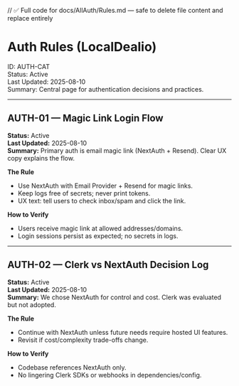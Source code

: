 // ✅ Full code for docs/AllAuth/Rules.md — safe to delete file content and replace entirely

# Auth Rules (LocalDealio)

ID: AUTH-CAT  
Status: Active  
Last Updated: 2025-08-10  
Summary: Central page for authentication decisions and practices.

---

## AUTH-01 — Magic Link Login Flow
**Status:** Active  
**Last Updated:** 2025-08-10  
**Summary:** Primary auth is email magic link (NextAuth + Resend). Clear UX copy explains the flow.

**The Rule**
- Use NextAuth with Email Provider + Resend for magic links.
- Keep logs free of secrets; never print tokens.
- UX text: tell users to check inbox/spam and click the link.

**How to Verify**
- Users receive magic link at allowed addresses/domains.
- Login sessions persist as expected; no secrets in logs.

---

## AUTH-02 — Clerk vs NextAuth Decision Log
**Status:** Active  
**Last Updated:** 2025-08-10  
**Summary:** We chose NextAuth for control and cost. Clerk was evaluated but not adopted.

**The Rule**
- Continue with NextAuth unless future needs require hosted UI features.
- Revisit if cost/complexity trade-offs change.

**How to Verify**
- Codebase references NextAuth only.
- No lingering Clerk SDKs or webhooks in dependencies/config.
